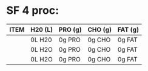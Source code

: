# SF 4 proc:

|          ITEM           | H20 (L)  | PRO (g)   | CHO (g)  | FAT (g) |
|-------------------------|----------|-----------|----------|---------|
|                         | 0L H20   | 0g PRO    | 0g CHO   | 0g FAT  |
|                         | 0L H2O   | 0g PRO    | 0g CHO   | 0g FAT  |
|                         | 0L H2O   | 0g PRO    | 0g CHO   | 0g FAT  |